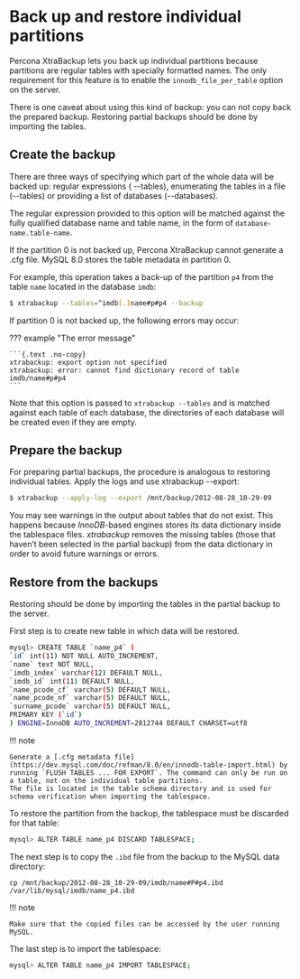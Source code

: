 # Back up and restore individual partitions

Percona XtraBackup lets you back up
individual partitions because partitions are regular tables with specially formatted names. The only requirement for this feature is to enable the `innodb_file_per_table` option
on the server.

There is one caveat about using this kind of backup: you can not copy back
the prepared backup. Restoring partial backups should be done by importing the
tables.

## Create the backup

There are three ways of specifying which part of the whole data will be backed
up: regular expressions ( --tables), enumerating the
tables in a file (--tables) or providing a list of
databases (--databases).

The regular expression provided to this option will be matched against the fully
qualified database name and table name, in the form of
`database-name.table-name`.

If the partition 0 is not backed up, Percona XtraBackup cannot generate a .cfg file. MySQL 8.0 stores the table metadata in partition 0.

For example, this operation takes a back-up of the partition `p4` from 
the table `name` located in the database `imdb`:

```{.bash data-prompt="$"}
$ xtrabackup --tables=^imdb[.]name#p#p4 --backup
```

If partition 0 is not backed up, the following errors may occur:

??? example "The error message"

    ```{.text .no-copy}
    xtrabackup: export option not specified
    xtrabackup: error: cannot find dictionary record of table imdb/name#p#p4
    ```

Note that this option is passed to `xtrabackup --tables` and is matched
against each table of each database, the directories of each database will be
created even if they are empty.

## Prepare the backup

For preparing partial backups, the procedure is analogous to restoring
individual tables. Apply the logs and use xtrabackup --export:

```{.bash data-prompt="$"}
$ xtrabackup --apply-log --export /mnt/backup/2012-08-28_10-29-09
```

You may see warnings in the output about tables that do not exist. This happens
because *InnoDB*-based engines stores its data dictionary inside the tablespace
files. *xtrabackup* removes the missing tables (those that haven’t been selected in the partial
backup) from the data dictionary in order to avoid future warnings or errors.

## Restore from the backups

Restoring should be done by importing the tables in the partial backup to the
server.

First step is to create new table in which data will be restored.

```{.bash data-prompt="mysql>"}
mysql> CREATE TABLE `name_p4` (
`id` int(11) NOT NULL AUTO_INCREMENT,
`name` text NOT NULL,
`imdb_index` varchar(12) DEFAULT NULL,
`imdb_id` int(11) DEFAULT NULL,
`name_pcode_cf` varchar(5) DEFAULT NULL,
`name_pcode_nf` varchar(5) DEFAULT NULL,
`surname_pcode` varchar(5) DEFAULT NULL,
PRIMARY KEY (`id`)
) ENGINE=InnoDB AUTO_INCREMENT=2812744 DEFAULT CHARSET=utf8
```

!!! note
   
    Generate a [.cfg metadata file](https://dev.mysql.com/doc/refman/8.0/en/innodb-table-import.html) by running `FLUSH TABLES ... FOR EXPORT`. The command can only be run on a table, not on the individual table partitions.
    The file is located in the table schema directory and is used for schema verification when importing the tablespace. 

To restore the partition from the backup, the tablespace must be discarded for
that table:

```{.bash data-prompt="mysql>"}
mysql> ALTER TABLE name_p4 DISCARD TABLESPACE;
```

The next step is to copy the `.ibd` file from the backup to the MySQL data directory:

```
cp /mnt/backup/2012-08-28_10-29-09/imdb/name#P#p4.ibd /var/lib/mysql/imdb/name_p4.ibd
```

!!! note
   
    Make sure that the copied files can be accessed by the user running MySQL. 

The last step is to import the tablespace:

```{.bash data-prompt="mysql>"}
mysql> ALTER TABLE name_p4 IMPORT TABLESPACE;
```

